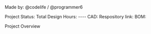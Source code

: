Made by: @codelife / @programmer6


Project Status: 
Total Design Hours: ----
CAD: 
Respository link:
BOM: 


Project Overview

